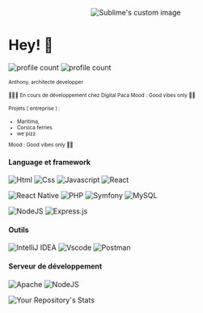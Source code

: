 <p align="center">
  <img src="https://zupimages.net/up/22/06/zyj3.gif" alt="Sublime's custom image"/>
</p>

# Hey! 👋
![profile count](https://komarev.com/ghpvc/?username=acoory&color=orange)
![profile count](https://img.shields.io/github/followers/acoory.svg?style=social&label=Follow&maxAge=2592000)

<font size="1">Anthony, architecte developper</font>

<font size="1">👨🏾‍💻 En cours de développement chez Digital Paca
Mood : Good vibes only 🤙🏾</font>

<font size="1">Projets ( entreprise ) : 
- Maritima,
- Corsica ferries
- we´pizz 
</font>

<font size="1">
Mood : Good vibes only 🤙🏾
</font>

#### Language et framework
![Html](https://img.shields.io/badge/HTML5-E34F26?style=flat&logo=html5&logoColor=white)
![Css](https://img.shields.io/badge/CSS3-1572B6?style=flat&logo=css3&logoColor=white)
![Javascript](https://img.shields.io/badge/JavaScript-323330?style=flat&logo=javascript&logoColor=F7DF1E)
![React](https://badges.aleen42.com/src/react.svg)

![React Native](https://img.shields.io/badge/react_native-%2320232a.svg?style=for-the-badge&logo=react&logoColor=%2361DAFB)
![PHP](https://img.shields.io/badge/php-%23777BB4.svg?style=for-the-badge&logo=php&logoColor=white)
![Symfony](https://img.shields.io/badge/symfony-%23000000.svg?style=for-the-badge&logo=symfony&logoColor=white)
![MySQL](https://img.shields.io/badge/mysql-%2300f.svg?style=for-the-badge&logo=mysql&logoColor=white)

![NodeJS](https://img.shields.io/badge/node.js-6DA55F?style=for-the-badge&logo=node.js&logoColor=white)
![Express.js](https://img.shields.io/badge/express.js-%23404d59.svg?style=for-the-badge&logo=express&logoColor=%2361DAFB)

#### Outils
![IntelliJ IDEA](https://img.shields.io/badge/IntelliJIDEA-000000.svg?style=for-the-badge&logo=intellij-idea&logoColor=white)
![Vscode](https://img.shields.io/badge/Visual_Studio_Code-0078D4?style=flat&logo=visual%20studio%20code&logoColor=white)
![Postman](https://img.shields.io/badge/Postman-FF6C37?style=for-the-badge&logo=postman&logoColor=white)

#### Serveur de développement

![Apache](https://img.shields.io/badge/apache-%23D42029.svg?style=for-the-badge&logo=apache&logoColor=white)
![NodeJS](https://img.shields.io/badge/node.js-6DA55F?style=for-the-badge&logo=node.js&logoColor=white)


![Your Repository's Stats](https://github-readme-stats.vercel.app/api/top-langs/?username=anthonycory&theme=white-green)
